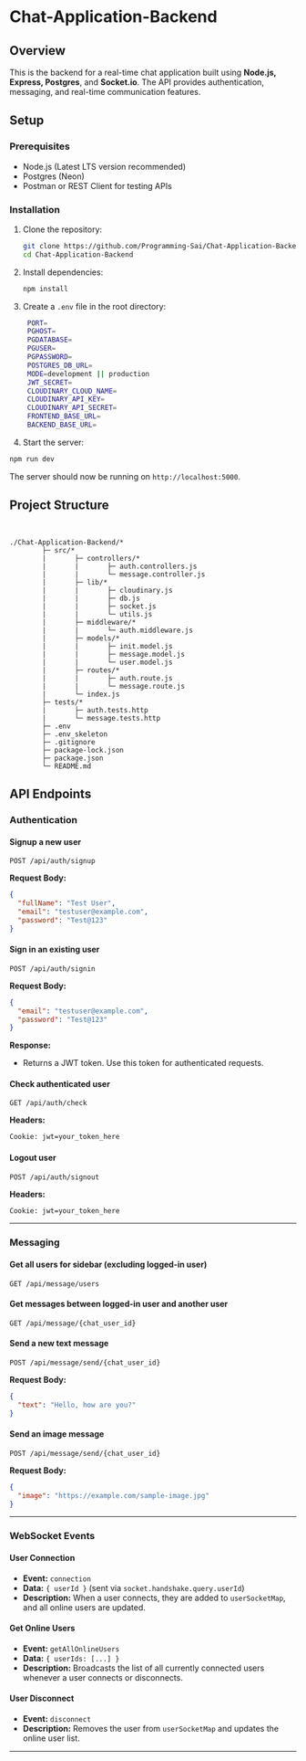 # Chat-Application-Backend

## Overview

This is the backend for a real-time chat application built using **Node.js, Express, Postgres**, and **Socket.io**. The API provides authentication, messaging, and real-time communication features.

## Setup

### Prerequisites

- Node.js (Latest LTS version recommended)
- Postgres (Neon)
- Postman or REST Client for testing APIs

### Installation

1. Clone the repository:
   ```sh
   git clone https://github.com/Programming-Sai/Chat-Application-Backend.git
   cd Chat-Application-Backend
   ```
2. Install dependencies:
   ```sh
   npm install
   ```
3. Create a `.env` file in the root directory:

   ```sh
    PORT=
    PGHOST=
    PGDATABASE=
    PGUSER=
    PGPASSWORD=
    POSTGRES_DB_URL=
    MODE=development || production
    JWT_SECRET=
    CLOUDINARY_CLOUD_NAME=
    CLOUDINARY_API_KEY=
    CLOUDINARY_API_SECRET=
    FRONTEND_BASE_URL=
    BACKEND_BASE_URL=
   ```

4. Start the server:

```sh
npm run dev
```

The server should now be running on `http://localhost:5000`.

## Project Structure

```ftt


./Chat-Application-Backend/*
        ├─ src/*
        |       ├─ controllers/*
        |       |       ├─ auth.controllers.js
        |       |       └─ message.controller.js
        |       ├─ lib/*
        |       |       ├─ cloudinary.js
        |       |       ├─ db.js
        |       |       ├─ socket.js
        |       |       └─ utils.js
        |       ├─ middleware/*
        |       |       └─ auth.middleware.js
        |       ├─ models/*
        |       |       ├─ init.model.js
        |       |       ├─ message.model.js
        |       |       └─ user.model.js
        |       ├─ routes/*
        |       |       ├─ auth.route.js
        |       |       └─ message.route.js
        |       └─ index.js
        ├─ tests/*
        |       ├─ auth.tests.http
        |       └─ message.tests.http
        ├─ .env
        ├─ .env_skeleton
        ├─ .gitignore
        ├─ package-lock.json
        ├─ package.json
        └─ README.md

```

## API Endpoints

### Authentication

#### Signup a new user

```http
POST /api/auth/signup
```

**Request Body:**

```json
{
  "fullName": "Test User",
  "email": "testuser@example.com",
  "password": "Test@123"
}
```

#### Sign in an existing user

```http
POST /api/auth/signin
```

**Request Body:**

```json
{
  "email": "testuser@example.com",
  "password": "Test@123"
}
```

**Response:**

- Returns a JWT token. Use this token for authenticated requests.

#### Check authenticated user

```http
GET /api/auth/check
```

**Headers:**

```sh
Cookie: jwt=your_token_here
```

#### Logout user

```http
POST /api/auth/signout
```

**Headers:**

```sh
Cookie: jwt=your_token_here
```

---

### Messaging

#### Get all users for sidebar (excluding logged-in user)

```http
GET /api/message/users
```

#### Get messages between logged-in user and another user

```http
GET /api/message/{chat_user_id}
```

#### Send a new text message

```http
POST /api/message/send/{chat_user_id}
```

**Request Body:**

```json
{
  "text": "Hello, how are you?"
}
```

#### Send an image message

```http
POST /api/message/send/{chat_user_id}
```

**Request Body:**

```json
{
  "image": "https://example.com/sample-image.jpg"
}
```

---

### **WebSocket Events**

#### **User Connection**

- **Event:** `connection`
- **Data:** `{ userId }` (sent via `socket.handshake.query.userId`)
- **Description:** When a user connects, they are added to `userSocketMap`, and all online users are updated.

#### **Get Online Users**

- **Event:** `getAllOnlineUsers`
- **Data:** `{ userIds: [...] }`
- **Description:** Broadcasts the list of all currently connected users whenever a user connects or disconnects.

#### **User Disconnect**

- **Event:** `disconnect`
- **Description:** Removes the user from `userSocketMap` and updates the online user list.

---
